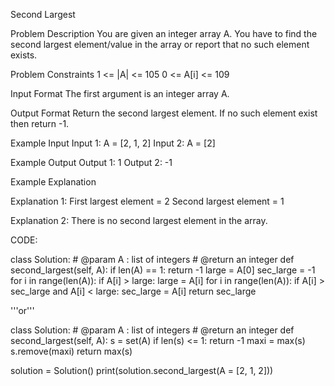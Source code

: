 Second Largest

Problem Description
You are given an integer array A. You have to find the second largest element/value in the array or report that no such element exists.

Problem Constraints
1 <= |A| <= 105
0 <= A[i] <= 109

Input Format
The first argument is an integer array A.

Output Format
Return the second largest element. If no such element exist then return -1.

Example Input
Input 1:
 A = [2, 1, 2] 
Input 2:
 A = [2]

Example Output
Output 1:
 1 
Output 2:
 -1 

Example Explanation

Explanation 1:
 First largest element = 2
 Second largest element = 1
 
Explanation 2:
 There is no second largest element in the array.


CODE:

class Solution:
    # @param A : list of integers
    # @return an integer
    def second_largest(self, A):
      if len(A) == 1:
        return -1
      large = A[0]
      sec_large = -1
      for i in range(len(A)):
        if A[i] > large:
          large = A[i]
      for i in range(len(A)):
        if A[i] > sec_large and A[i] < large:
          sec_large = A[i]
      return sec_large

'''or'''

class Solution:
    # @param A : list of integers
    # @return an integer
    def second_largest(self, A):
      s = set(A)
      if len(s) <= 1:
        return -1
      maxi = max(s)
      s.remove(maxi)
      return max(s)


solution = Solution()
print(solution.second_largest(A = [2, 1, 2]))

